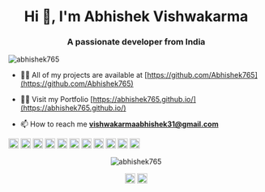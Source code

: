 <h1 align="center">Hi 👋, I'm Abhishek Vishwakarma</h1>
<h3 align="center">A passionate developer from India</h3>
<p align="left"> <img src="https://komarev.com/ghpvc/?username=abhishek765" alt="abhishek765" /> </p>

- 👨‍💻 All of my projects are available at [https://github.com/Abhishek765](https://github.com/Abhishek765)
- 👨‍💻 Visit my Portfolio [https://abhishek765.github.io/](https://abhishek765.github.io/)

- 📫 How to reach me **vishwakarmaabhishek31@gmail.com**

<p align="left"><img src="https://cdn4.iconfinder.com/data/icons/logos-3/600/React.js_logo-512.png" alt="react" width="20" height="20"/> <img src="https://konpa.github.io/devicon/devicon.git/icons/android/android-original-wordmark.svg" alt="android" width="20" height="20"/> <img src="https://konpa.github.io/devicon/devicon.git/icons/bootstrap/bootstrap-plain.svg" alt="bootstrap" width="20" height="20"/> <img src="https://konpa.github.io/devicon/devicon.git/icons/c/c-original.svg" alt="c" width="20" height="20"/> <img src="https://konpa.github.io/devicon/devicon.git/icons/cplusplus/cplusplus-original.svg" alt="cplusplus" width="20" height="20"/> <img src="https://konpa.github.io/devicon/devicon.git/icons/css3/css3-original-wordmark.svg" alt="css3" width="20" height="20"/> <img src="https://konpa.github.io/devicon/devicon.git/icons/html5/html5-original-wordmark.svg" alt="html5" width="20" height="20"/> <img src="https://konpa.github.io/devicon/devicon.git/icons/java/java-original-wordmark.svg" alt="java" width="20" height="20"/> <img src="https://konpa.github.io/devicon/devicon.git/icons/javascript/javascript-original.svg" alt="javascript" width="20" height="20"/> <img src="https://konpa.github.io/devicon/devicon.git/icons/mysql/mysql-original-wordmark.svg" alt="mysql" width="20" height="20"/> <img src="https://konpa.github.io/devicon/devicon.git/icons/nodejs/nodejs-original-wordmark.svg" alt="nodejs" width="20" height="20"/></p><p align="center"> <img src="https://github-readme-stats.vercel.app/api?username=abhishek765&show_icons=true" alt="abhishek765" /> </p>

<p align="center">
<a href="https://linkedin.com/in/abhishek-vishwakarma-12469816a/" target="blank"><img align="center" src="https://cdn.jsdelivr.net/npm/simple-icons@3.0.1/icons/linkedin.svg" alt="https://www.linkedin.com/in/abhishek-vishwakarma-12469816a/" height="20" width="20" /></a>
<a href="https://instagram.com/abhivishu10/" target="blank"><img align="center" src="https://cdn.jsdelivr.net/npm/simple-icons@3.0.1/icons/instagram.svg" alt="https://www.instagram.com/abhivishu10/" height="20" width="20" /></a>
</p>
